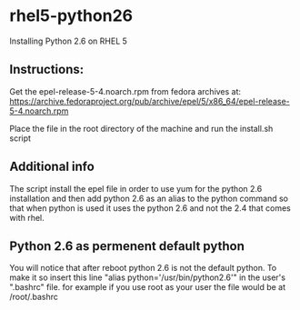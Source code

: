 # rhel5-python26
Installing Python 2.6 on RHEL 5

Instructions:
-------------
Get the epel-release-5-4.noarch.rpm from fedora archives at:
https://archive.fedoraproject.org/pub/archive/epel/5/x86_64/epel-release-5-4.noarch.rpm

Place the file in the root directory of the machine and run the install.sh script

Additional info
---------------
The script install the epel file in order to use yum for the python 2.6 installation and then add python 2.6 as an alias to the python command so that when python is used it uses the python 2.6 and not the 2.4 that comes with rhel.

Python 2.6 as permenent default python
--------------------------------------
You will notice that after reboot python 2.6 is not the default python.
To make it so insert this line "alias python='/usr/bin/python2.6'" in the user's ".bashrc" file. for example if you use root as your user the file would be at /root/.bashrc
